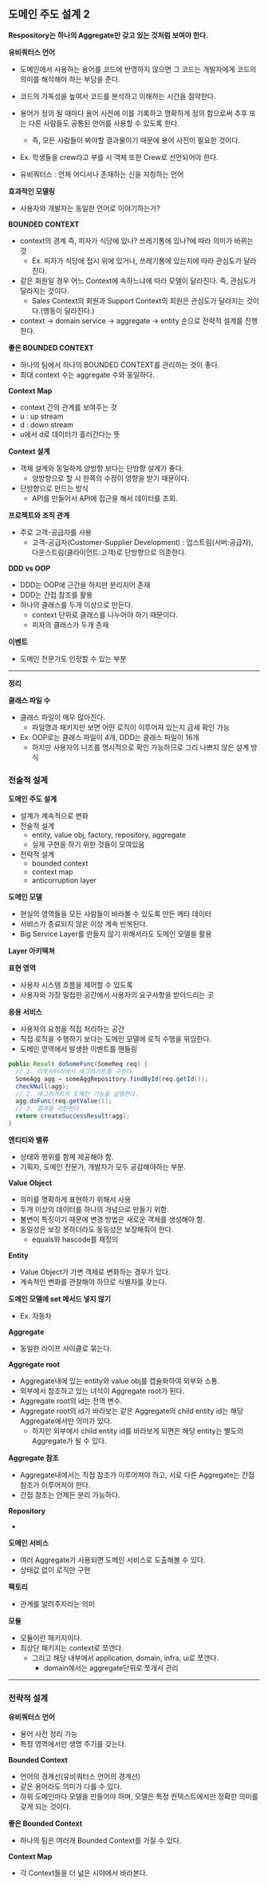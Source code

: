 ## 도메인 주도 설계 2

**Respository는 하나의 Aggregate만 갖고 있는 것처럼 보여야 한다.**



**유비쿼터스 언어**

- 도메인에서 사용하는 용어를 코드에 반영하지 않으면 그 코드는 개발자에게 코드의 의미를 해석해야 하는 부담을 준다.
- 코드의 가독성을 높여서 코드를 분석하고 이해하는 시간을 절약한다.
- 용어가 정의 될 때마다 용어 사전에 이를 기록하고 명확하게 정의 함으로써 추후 또는 다른 사람들도 공통된 언어를 사용할 수 있도록 한다.
  - 즉, 모든 사람들이 봐야할 결과물이기 때문에 용어 사전이 필요한 것이다.
- Ex. 학생들을 crew라고 부를 시 객체 또한 Crew로 선언되어야 한다.

- 유비쿼터스 : 언제 어디서나 존재하는 신을 지칭하는 언어



**효과적인 모델링**

- 사용자와 개발자는 동일한 언어로 이야기하는가?



**BOUNDED CONTEXT**

- context의 경계 즉, 피자가 식당에 있나? 쓰레기통에 있나?에 따라 의미가 바뀌는 것
  - Ex. 피자가 식당에 접시 위에 있거나, 쓰레기통에 있는지에 따라 관심도가 달라진다.
- 같은 회원일 경우 어느 Context에 속하느냐에 따라 모델이 달라진다. 즉, 관심도가 달라지는 것이다.
  - Sales Context의 회원과 Support Context의 회원은 관심도가 달라지는 것이다.(행동이 달라진다.)
- context -> domain service -> aggregate -> entity 순으로 전략적 설계를 진행한다.



**좋은 BOUNDED CONTEXT**

- 하나의 팀에서 하나의 BOUNDED CONTEXT를 관리하는 것이 좋다.
- 최대 context 수는 aggregate 수와 동일하다.



**Context Map**

- context 간의 관계를 보여주는 것
- u : up stream
- d : down stream
- u에서 d로 데이터가 흘러간다는 뜻



**Context 설계**

- 객체 설계와 동일하게 양방향 보다는 단방향 설계가 좋다.
  - 양방향으로 할 시 한쪽의 수정이 영향을 받기 때문이다.
- 단방향으로 만드는 방식
  - API를 만들어서 API에 접근을 해서 데이터를 조회.



**프로젝트와 조직 관계**

- 주로 고객-공급자를 사용
  - 고객-공급자(Customer-Supplier Development) : 업스트림(서버:공급자), 다운스트림(클라이언트:고객)로 단방향으로 의존한다.



**DDD vs OOP**

- DDD는 OOP에 근간을 하지만 분리지어 존재
- DDD는 간접 참조를 활용
- 하나의 클래스를 두개 이상으로 만든다.
  - context 단위로 클래스를 나누어야 하기 때문이다.
  - 피자의 클래스가 두개 존재



**이벤트**

- 도메인 전문가도 인정할 수 있는 부분



---

**정리**

**클래스 파일 수**

- 클래스 파일이 매우 많아진다.
  - 파일명과 패키지만 보면 어떤 로직이 이루어져 있는지 금세 확인 가능
- Ex. OOP로는 클래스 파일이 4개, DDD는 클래스 파일이 16개
  - 하지만 사용자의 니즈를 명시적으로 확인 가능하므로 그리 나쁘지 않은 설계 방식



### 전술적 설계

**도메인 주도 설계**

- 설계가 계속적으로 변화
- 전술적 설계
  - entity, value obj, factory, repository, aggregate
  - 실제 구현을 하기 위한 것들이 모여있음
- 전략적 설계
  - bounded context
  - context map
  - anticorruption layer



**도메인 모델**

- 현실의 영역들을 모든 사람들이 바라볼 수 있도록 만든 메타 데이터
- 서비스가 종료되지 않은 이상 계속 반복된다.
- Big Service Layer를 만들지 않기 위해서라도 도메인 모델을 활용



**Layer 아키텍쳐**

**표현 영역**

- 사용자 시스템 흐름을 제어할 수 있도록 
- 사용자와 가장 밀접한 공간에서 사용자의 요구사항을 받아드리는 곳



**응용 서비스**

- 사용자의 요청을 직접 처리하는 공간
- 직접 로직을 수행하기 보다는 도메인 모델에 로직 수행을 위임한다.
- 도메인 영역에서 발생한 이벤트를 핸들링

~~~java
public Result doSomeFunc(SomeReq req) {
  // 1. 리포지터리에서 애그리거트를 구한다.
  SomeAgg agg = someAggRepository.findById(req.getId());
  checkNull(agg);
  // 2. 애그리거트의 도메인 기능을 실행한다.
  agg.doFunc(req.getValue());
  // 3. 결과를 리턴한다.
  return createSuccessResult(agg);
}
~~~



**앤티티와 밸류**

- 상태와 행위를 함께 제공해야 함.
- 기획자, 도메인 전문가, 개발자가 모두 공감해야하는 부분.



**Value Object**

- 의미를 명확하게 표현하기 위해서 사용
- 두개 이상의 데이터를 하나의 개념으로 만들기 위함.
- 불변이 특징이기 때문에 변경 방법은 새로운 객체를 생성해야 함.
- 동일성은 보장 못하더라도 동등성은 보장해줘야 한다.
  - equals와 hascode를 재정의



**Entity**

- Value Object가 가변 객체로 변화하는 경우가 있다.
- 계속적인 변화를 관찰해야 하므로 식별자를 갖는다.



**도메인 모델에 set 메서드 넣지 않기**

- Ex. 자동차



**Aggregate**

- 동일한 라이프 사이클로 묶는다.



**Aggregate root**

- Aggregate내에 있는 entity와 value obj를 캡슐화하여 외부와 소통.
- 외부에서 참조하고 있는 녀석이 Aggregate root가 된다.
- Aggregate root의 id는 전역 변수.
- Aggregate root의 id가 바라보는 같은 Aggregate의 child entity id는 해당 Aggregate에서만 의미가 있다.
  - 하지만 외부에서 child entity id를 바라보게 되면은 해당 entity는 별도의 Aggregate가 될 수 있다.



**Aggregate 참조**

- Aggregate내에서는 직접 참조가 이루어져야 하고, 서로 다른 Aggregate는 간접 참조가 이루어져야 한다.
- 간접 참조는 언제든 분리 가능하다.



**Repository**

- 



**도메인 서비스**

- 여러 Aggregate가 사용되면 도메인 서비스로 도출해볼 수 있다.
- 상태값 없이 로직만 구현



**팩토리**

- 관계를 알려주자라는 의미



**모듈**

- 모듈이란 패키지이다.
- 최상단 패키지는 context로 쪼갠다.
  - 그리고 해당 내부에서 application, domain, infra, ui로 쪼갠다.
    - domain에서는 aggregate단위로 쪼개서 관리



---

### 전략적 설계

**유비쿼터스 언어**

- 용어 사전 정리 가능
- 특정 영역에서만 생명 주기를 갖는다.



**Bounded Context**

- 언어의 경계선(유비쿼터스 언어의 경계선)
- 같은 용어라도 의미가 다를 수 있다.
- 하위 도메인마다 모델을 만들어야 하며, 모델은 특정 컨텍스트에서만 정확한 의미를 갖게 되는 것이다.



**좋은 Bounded Context**

- 하나의 팀은 여러개 Bounded Context를 가질 수 있다.



**Context Map**

- 각 Context들을 더 넒은 시야에서 바라본다.









